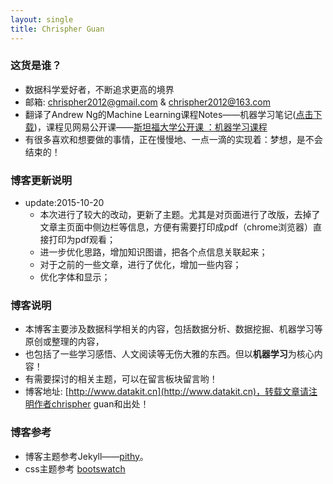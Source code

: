 ```yaml
---
layout: single
title: Chrispher Guan 
---
```


### 这货是谁？
- 数据科学爱好者，不断追求更高的境界
- 邮箱: chrispher2012@gmail.com & chrispher2012@163.com 
- 翻译了Andrew Ng的Machine Learning课程Notes——机器学习笔记([点击下载](https://raw.githubusercontent.com/chrispher/chrispher.github.com/master/_drafts/machine_learning_notes_ng.docx))，课程见网易公开课——[斯坦福大学公开课 ：机器学习课程](http://v.163.com/special/opencourse/machinelearning.html)
- 有很多喜欢和想要做的事情，正在慢慢地、一点一滴的实现着：梦想，是不会结束的！

### 博客更新说明

- update:2015-10-20
    + 本次进行了较大的改动，更新了主题。尤其是对页面进行了改版，去掉了文章主页面中侧边栏等信息，方便有需要打印成pdf（chrome浏览器）直接打印为pdf观看；
    + 进一步优化思路，增加知识图谱，把各个点信息关联起来；
    + 对于之前的一些文章，进行了优化，增加一些内容；
    + 优化字体和显示；

### 博客说明

- 本博客主要涉及数据科学相关的内容，包括数据分析、数据挖掘、机器学习等原创或整理的内容，
- 也包括了一些学习感悟、人文阅读等无伤大雅的东西。但以**机器学习**为核心内容！
- 有需要探讨的相关主题，可以在留言板块留言哟！
- 博客地址: [http://www.datakit.cn](http://www.datakit.cn)，转载文章请注明作者chrispher guan和出处！

### 博客参考
- 博客主题参考Jekyll——[pithy](https://github.com/guovz/pithy)。
- css主题参考 [bootswatch](http://bootswatch.com)

